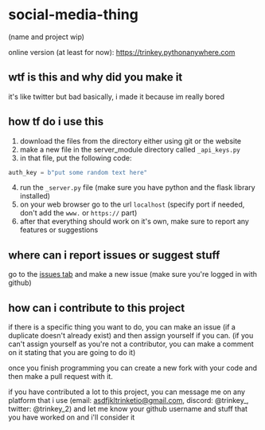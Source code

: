 # social-media-thing
(name and project wip)

online version (at least for now): https://trinkey.pythonanywhere.com
## wtf is this and why did you make it
it's like twitter but bad basically, i made it because im really bored

## how tf do i use this
1. download the files from the directory either using git or the website
2. make a new file in the server_module directory called `_api_keys.py`
3. in that file, put the following code:
```py
auth_key = b"put some random text here"
```
4. run the `_server.py` file (make sure you have python and the flask library installed)
5. on your web browser go to the url `localhost` (specify port if needed, don't add the `www.` or `https://` part)
6. after that everything should work on it's own, make sure to report any features or suggestions

## where can i report issues or suggest stuff
go to the [issues tab](https://github.com/trinkey/social-media-thing) and make a new issue (make sure you're logged in with github)

## how can i contribute to this project
if there is a specific thing you want to do, you can make an issue (if a duplicate doesn't already exist) and then
assign yourself if you can. (if you can't assign yourself as you're not a contributor, you can make a comment on it
stating that you are going to do it)

once you finish programming you can create a new fork with your code and then make a pull request with it.

if you have contributed a lot to this project, you can message me on any platform that i use (email: asdfjkltrinketio@gmail.com,
discord: @trinkey_, twitter: @trinkey_2) and let me know your github username and stuff that you have worked on and i'll consider it
